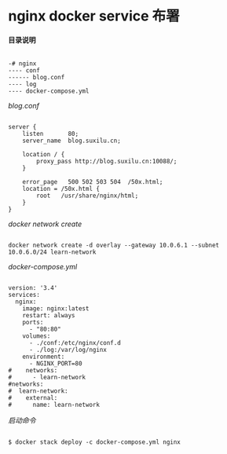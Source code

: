 # nginx docker service 布署  

#### 目录说明  

<pre><code>
-# nginx
---- conf
------ blog.conf
---- log
---- docker-compose.yml
</code></pre>

*blog.conf*
 
<pre><code>
server {
    listen       80;
    server_name  blog.suxilu.cn;

    location / {
        proxy_pass http://blog.suxilu.cn:10088/;
    }

    error_page   500 502 503 504  /50x.html;
    location = /50x.html {
        root   /usr/share/nginx/html;
    }
}
</code></pre>

*docker network create*  
<pre><code>
docker network create -d overlay --gateway 10.0.6.1 --subnet 10.0.6.0/24 learn-network
</code></pre>

*docker-compose.yml*

<pre><code>
version: '3.4'
services:
  nginx:
    image: nginx:latest
    restart: always
    ports:
      - "80:80"
    volumes: 
      - ./conf:/etc/nginx/conf.d
      - ./log:/var/log/nginx
    environment:
      - NGINX_PORT=80
#    networks:
#      - learn-network
#networks:
#  learn-network:
#    external: 
#      name: learn-network
</code></pre>

*启动命令*
<pre><code>
$ docker stack deploy -c docker-compose.yml nginx
</code></pre>